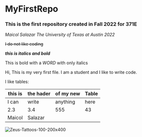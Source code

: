 # MyFirstRepo

### This is the first repository created in Fall 2022 for 371E

*Maicol Salazar The University of Texas at Austin 2022*

~~I do not like coding~~

***this is italics and bold***

This is bold with a _WORD_ with only italics

Hi, This is my very first file. I am a student and I like to write code.

I like tables:

| this is | the hader | of my new | Table| 
| --- | --- | --- | --- |
| I can | write | anything | here| 
| 2.3 | 3.4 | 555 | 43 | 
| Maicol | Salazar |

![Zeus-Tattoos-100-200x400](https://user-images.githubusercontent.com/112103956/187476251-0b30749f-a555-4941-a0d8-10a02144c000.jpeg)
